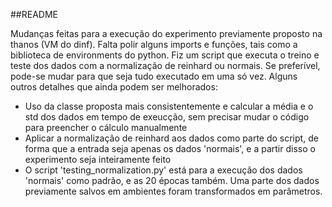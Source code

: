 ##README

Mudanças feitas para a execução do experimento previamente proposto na thanos (VM do dinf).
Falta polir alguns imports e funções, tais como a biblioteca de environments do python.
Fiz um script que executa o treino e teste dos dados com a normalização de reinhard ou normais. Se preferível, pode-se mudar para que seja tudo executado em uma só vez.
Alguns outros detalhes que ainda podem ser melhorados:
- Uso da classe proposta mais consistentemente e calcular a média e o std dos dados em tempo de exeucção, sem precisar mudar o código para preencher o cálculo manualmente
- Aplicar a normalização de reinhard aos dados como parte do script, de forma que a entrada seja apenas os dados 'normais', e a partir disso o experimento seja inteiramente feito
- O script 'testing_normalization.py' está para a execução dos dados 'normais' como padrão, e as 20 épocas também. Uma parte dos dados previamente salvos em ambientes foram transformados em parâmetros.
